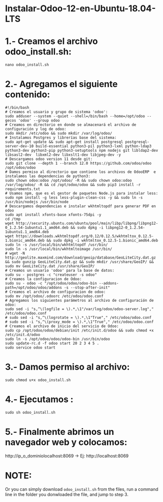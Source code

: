 # Instalar-Odoo-12-en-Ubuntu-18.04-LTS

# 1.- Creamos el archivo odoo_install.sh:
```nano odoo_install.sh```

# 2.- Agregamos el siguiente contenido:
```
#!/bin/bash
# Creamos el usuario y grupo de sistema 'odoo':
sudo adduser --system --quiet --shell=/bin/bash --home=/opt/odoo --gecos 'odoo' --group odoo
# Creamos en directorio en donde se almacenará el archivo de configuración y log de odoo:
sudo mkdir /etc/odoo && sudo mkdir /var/log/odoo/
# Instalamos Postgres y librerías base del sistema:
sudo apt-get update && sudo apt-get install postgresql postgresql-server-dev-10 build-essential python3-pil python3-lxml python-ldap3 python3-dev python3-pip python3-setuptools npm nodejs git libldap2-dev libsasl2-dev  libxml2-dev libxslt1-dev libjpeg-dev -y
# Descargamos odoo version 11 desde git:
sudo git clone --depth 1 --branch 12.0 https://github.com/odoo/odoo /opt/odoo/odoo
# Damos permiso al directorio que contiene los archivos de OdooERP  e instalamos las dependencias de python3:
sudo chown odoo:odoo /opt/odoo/ -R && sudo chown odoo:odoo /var/log/odoo/ -R && cd /opt/odoo/odoo && sudo pip3 install -r requirements.txt
# Usamos npm, que es el gestor de paquetes Node.js para instalar less:
sudo npm install -g less less-plugin-clean-css -y && sudo ln -s /usr/bin/nodejs /usr/bin/node
# Descargamos dependencias e instalar wkhtmltopdf para generar PDF en odoo
sudo apt install xfonts-base xfonts-75dpi -y
cd /tmp
wget http://security.ubuntu.com/ubuntu/pool/main/libp/libpng/libpng12-0_1.2.54-1ubuntu1.1_amd64.deb && sudo dpkg -i libpng12-0_1.2.54-1ubuntu1.1_amd64.deb
wget https://downloads.wkhtmltopdf.org/0.12/0.12.5/wkhtmltox_0.12.5-1.bionic_amd64.deb && sudo dpkg -i wkhtmltox_0.12.5-1.bionic_amd64.deb
sudo ln -s /usr/local/bin/wkhtmltopdf /usr/bin/
sudo ln -s /usr/local/bin/wkhtmltoimage /usr/bin/
# wget -N http://geolite.maxmind.com/download/geoip/database/GeoLiteCity.dat.gz && sudo gunzip GeoLiteCity.dat.gz && sudo mkdir /usr/share/GeoIP/ && sudo mv GeoLiteCity.dat /usr/share/GeoIP/
# Creamos un usuario 'odoo' para la base de datos:
sudo su - postgres -c "createuser -s odoo"
# Creamos la configuracion de Odoo:
sudo su - odoo -c "/opt/odoo/odoo/odoo-bin --addons-path=/opt/odoo/odoo/addons -s --stop-after-init"
# Creamos el archivo de configuracion de odoo:
sudo mv /opt/odoo/.odoorc /etc/odoo/odoo.conf
# Agregamos los siguientes parámetros al archivo de configuración de odoo:
sudo sed -i "s,^\(logfile = \).*,\1"/var/log/odoo/odoo-server.log"," /etc/odoo/odoo.conf
# sudo sed -i "s,^\(logrotate = \).*,\1"True"," /etc/odoo/odoo.conf
# sudo sed -i "s,^\(proxy_mode = \).*,\1"True"," /etc/odoo/odoo.conf
# Creamos el archivo de inicio del servicio de Odoo:
sudo cp /opt/odoo/odoo/debian/init /etc/init.d/odoo && sudo chmod +x /etc/init.d/odoo
sudo ln -s /opt/odoo/odoo/odoo-bin /usr/bin/odoo
sudo update-rc.d -f odoo start 20 2 3 4 5 .
sudo service odoo start
```
# 3.- Damos permiso al archivo:
```sudo chmod u+x odoo_install.sh```

# 4.- Ejecutamos :
```sudo sh odoo_install.sh```

# 5.- Finalmente abrimos un navegador web y colocamos: 
http://ip_o_dominiolocalhost:8069 -> Ej: http://localhost:8069

# NOTE:
Or you can simply download ```odoo_install.sh``` from the files, run a command line in the folder you donwloaded the file, and jump to step 3.
